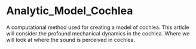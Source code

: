 # Analytic_Model_Cochlea
A computational method used for creating a model of cochlea. This article will consider the profound mechanical dynamics in the cochlea. Where we will look at where the sound is perceived in cochlea.
